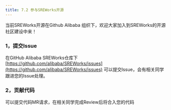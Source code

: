 ```yaml
---
title: 7.2 参与SREWorks开源
---
```


当前SREWorks开源在Github Alibaba 组织下，欢迎大家加入到SREWorks的开源社区建设中来！

<a name="lGB4U"></a>

### 1，提交Issue
在GitHub Alibaba SREWorks仓库下 [https://github.com/alibaba/SREWorks/issues](https://github.com/alibaba/SREWorks/issues) 可以提交Issue，会有相关同学跟进您的Issue处理。

<a name="gxQpU"></a>

### 2，贡献代码
可以提交代码MR请求，在相关同学完成Review后将合入您的代码



